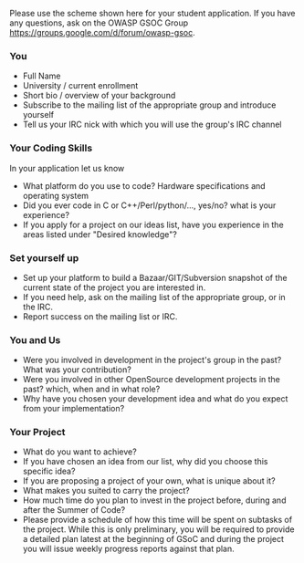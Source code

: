 Please use the scheme shown here for your student application. If you
have any questions, ask on the OWASP GSOC Group
<https://groups.google.com/d/forum/owasp-gsoc>.

### You

  - Full Name
  - University / current enrollment
  - Short bio / overview of your background
  - Subscribe to the mailing list of the appropriate group and introduce
    yourself
  - Tell us your IRC nick with which you will use the group's IRC
    channel

### Your Coding Skills

In your application let us know

  - What platform do you use to code? Hardware specifications and
    operating system
  - Did you ever code in C or C++/Perl/python/..., yes/no? what is your
    experience?
  - If you apply for a project on our ideas list, have you experience in
    the areas listed under "Desired knowledge"?

### Set yourself up

  - Set up your platform to build a Bazaar/GIT/Subversion snapshot of
    the current state of the project you are interested in.
  - If you need help, ask on the mailing list of the appropriate group,
    or in the IRC.
  - Report success on the mailing list or IRC.

### You and Us

  - Were you involved in development in the project's group in the past?
    What was your contribution?
  - Were you involved in other OpenSource development projects in the
    past? which, when and in what role?
  - Why have you chosen your development idea and what do you expect
    from your implementation?

### Your Project

  - What do you want to achieve?
  - If you have chosen an idea from our list, why did you choose this
    specific idea?
  - If you are proposing a project of your own, what is unique about it?
  - What makes you suited to carry the project?
  - How much time do you plan to invest in the project before, during
    and after the Summer of Code?
  - Please provide a schedule of how this time will be spent on subtasks
    of the project. While this is only preliminary, you will be required
    to provide a detailed plan latest at the beginning of GSoC and
    during the project you will issue weekly progress reports against
    that plan.
